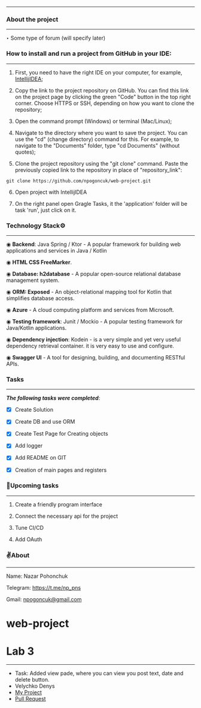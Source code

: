 ___

### About the project
___
‣ Some type of forum (will specify later)

### How to install and run a project from **GitHub** in your IDE:

---
1. First, you need to have the right IDE on your computer, for example, [IntellijIDEA](https://www.jetbrains.com/idea/);


2. Copy the link to the project repository on GitHub. You can find this link on the project page by clicking the green "Code" button in the top right corner. Choose HTTPS or SSH, depending on how you want to clone the repository;

3. Open the command prompt (Windows) or terminal (Mac/Linux);


4. Navigate to the directory where you want to save the project. You can use the "cd" (change directory) command for this. For example, to navigate to the "Documents" folder, type "cd Documents" (without quotes);


5. Clone the project repository using the "git clone" command. Paste the previously copied link to the repository in place of "repository_link":

`git clone https://github.com/npogoncuk/web-project.git`

6. Open project with IntellijIDEA

7. On the right panel open Gragle Tasks, it the 'application' folder will be task 'run', just click on it.
### Technology Stack⚙️
___

◉ **Backend**: Java Spring / Ktor - A popular framework for building web applications and services in Java / Kotlin

◉ **HTML CSS FreeMarker**.

◉ **Database: h2database** - A popular open-source relational database management system.

◉ **ORM: Exposed** - An object-relational mapping tool for Kotlin that simplifies database access.

◉ **Azure** - A cloud computing platform and services from Microsoft.

◉ **Testing framework**: Junit / Mockio - A popular testing framework for Java/Kotlin applications.

◉ **Dependency injection**: Kodein - is a very simple and yet very useful dependency retrieval container. it is very easy to use and configure.

◉ **Swagger UI** - A tool for designing, building, and documenting RESTful APIs.

### Tasks
___
***The following tasks were completed***:

- [X] Create Solution

- [X] Create DB and use ORM

- [X] Create Test Page for Creating objects

- [X] Add logger

- [X] Add README on GIT

- [X] Creation of main pages and registers


### 📝Upcoming tasks
___
1. Create a friendly program interface

2. Сonnect the necessary api for the project

3. Tune CI/CD

4. Add OAuth

### ✌️About
___
Name: Nazar Pohonchuk

Telegram: https://t.me/np_pns

Gmail: npogoncuk@gmail.com

# web-project
# Lab 3
___
- Task: Added view pade, where you can view you post text, date and delete button.
- Velychko Denys
- [My Project](https://github.com/Shushpin/Velychko.LvivUniversity.PersonalProject)
- [Pull Request](https://github.com/npogoncuk/web-project/commit/2a5297b97622b7cf2960a709f82ea05de488ba5a)
